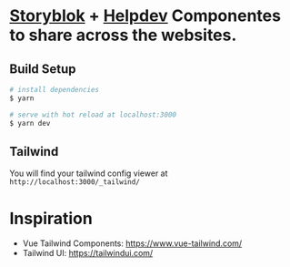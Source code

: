 # [Storyblok](https://www.storyblok.com/) + [Helpdev](https://helpdev.org) Componentes to share across the websites.

## Build Setup

```bash
# install dependencies
$ yarn

# serve with hot reload at localhost:3000
$ yarn dev

```

## Tailwind

You will find your tailwind config viewer at `http://localhost:3000/_tailwind/`

# Inspiration

- Vue Tailwind Components: https://www.vue-tailwind.com/
- Tailwind UI: https://tailwindui.com/
